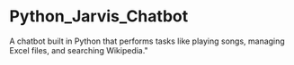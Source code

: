 # Python_Jarvis_Chatbot
A chatbot built in Python that performs tasks like playing songs, managing Excel files, and searching Wikipedia."
